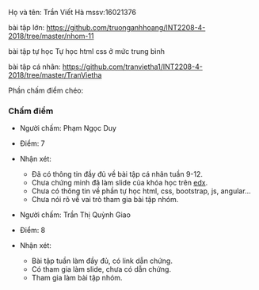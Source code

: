 Họ và tên: Trần Viết Hà
mssv:16021376


bài tập lớn: https://github.com/truonganhhoang/INT2208-4-2018/tree/master/nhom-11

bài tập tự học 
Tự học html css ở mức trung bình

bài tập cá nhân: 
https://github.com/tranvietha1/INT2208-4-2018/tree/master/TranVietha

Phần chấm điểm chéo:

### Chấm điểm
- Người chấm: Phạm Ngọc Duy
- Điểm: 7
- Nhận xét:
    - Đã có thông tin đầy đủ về bài tập cá nhân tuần 9-12.
    - Chưa chứng minh đã làm slide của khóa học trên [edx](https://www.edx.org/course/software-engineering-introduction-ubcx-softeng1x).
    - Chưa có thông tin về phần tự học html, css, bootstrap, js, angular...
    - Chưa nói rõ về vai trò tham gia bài tập nhóm.
    
- Người chấm: Trần Thị Quỳnh Giao
- Điểm: 8
- Nhận xét:
    - Bài tập tuần làm đầy đủ, có link dẫn chứng.
    - Có tham gia làm slide, chưa có dẫn chứng.
    - Tham gia làm bài tập nhóm.
